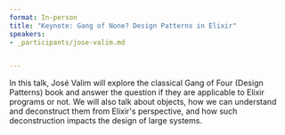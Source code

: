 ```yaml
---
format: In-person
title: "Keynote: Gang of None? Design Patterns in Elixir"
speakers:
- _participants/jose-valim.md


---
```

In this talk, José Valim will explore the classical Gang of Four (Design Patterns) book and answer the question if they are applicable to Elixir programs or not. We will also talk about objects, how we can understand and deconstruct them from Elixir's perspective, and how such deconstruction impacts the design of large systems.